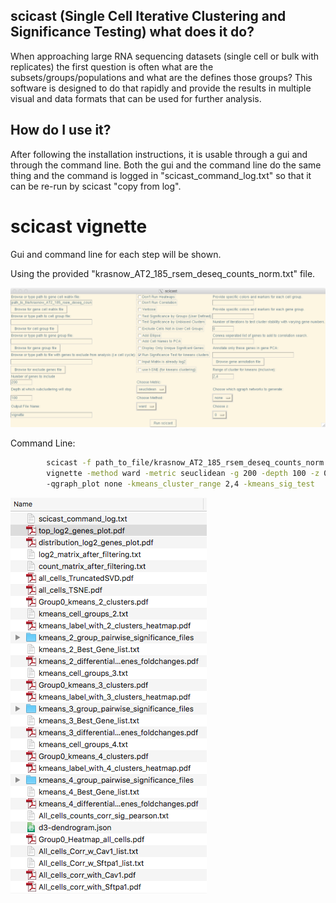 scicast (Single Cell Iterative Clustering and Significance Testing) what does it do?
------------
When approaching large RNA sequencing datasets (single cell or bulk with replicates) the first question is often what are the subsets/groups/populations and what are the defines those groups? This software is designed to do that rapidly and provide the results in multiple visual and data formats that can be used for further analysis.

How do I use it?
------------
After following the installation instructions, it is usable through a gui and through the command line. Both the gui and the command line do the same thing and the command is logged in "scicast_command_log.txt" so that it can be re-run by scicast "copy from log".

**scicast vignette**
==================
Gui and command line for each step will be shown.

Using the provided "krasnow_AT2_185_rsem_deseq_counts_norm.txt" file.

![GUI: Load the dataset](scicast_with_parameters1.png)

Command Line:

```bash
        scicast -f path_to_file/krasnow_AT2_185_rsem_deseq_counts_norm.txt -n
        vignette -method ward -metric seuclidean -g 200 -depth 100 -z 0
        -qgraph_plot none -kmeans_cluster_range 2,4 -kmeans_sig_test
```

![Files output:](scicast_filelist_ouput1.png)
